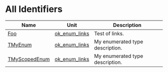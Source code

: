 # All Identifiers


| Name | Unit | Description |
|---|---|---|
| [Foo](ok_enum_links.md#Foo) | [ok_enum_links](ok_enum_links.md) | Test of links. |
| [TMyEnum](ok_enum_links.md#TMyEnum) | [ok_enum_links](ok_enum_links.md) | My enumerated type description. |
| [TMyScopedEnum](ok_enum_links.md#TMyScopedEnum) | [ok_enum_links](ok_enum_links.md) | My enumerated type description. |
